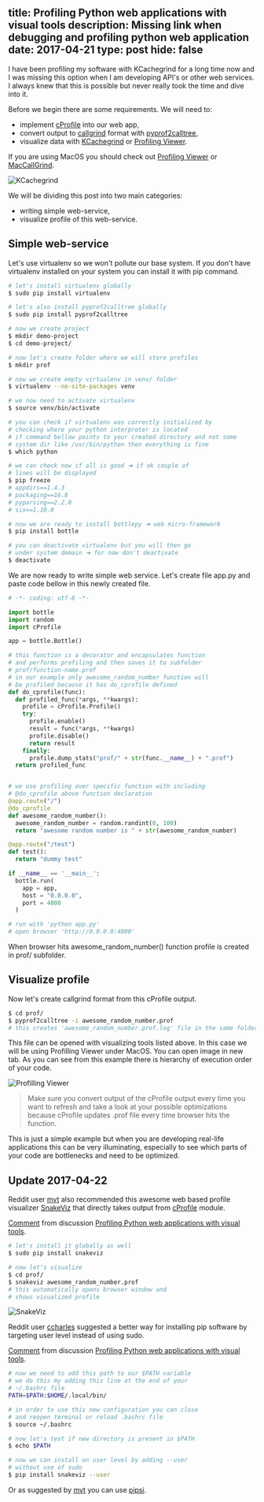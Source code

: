 title: Profiling Python web applications with visual tools
description: Missing link when debugging and profiling python web application
date: 2017-04-21
type: post
hide: false
----

I have been profiling my software with KCachegrind for a long time now and I was missing this option when I am developing API's or other web services. I always knew that this is possible but never really took the time and dive into it.

Before we begin there are some requirements. We will need to:

- implement [cProfile](https://docs.python.org/2/library/profile.html#module-cProfile) into our web app,
- convert output to [callgrind](http://valgrind.org/docs/manual/cl-manual.html) format with [pyprof2calltree](https://pypi.python.org/pypi/pyprof2calltree/),
- visualize data with [KCachegrind](http://kcachegrind.sourceforge.net/html/Home.html) or [Profiling Viewer](http://www.profilingviewer.com/).


If you are using MacOS you should check out [Profiling Viewer](http://www.profilingviewer.com/) or [MacCallGrind](http://www.maccallgrind.com/).

![KCachegrind](/files/python-profiling/kcachegrind.png)

We will be dividing this post into two main categories:

- writing simple web-service,
- visualize profile of this web-service.

## Simple web-service

Let's use virtualenv so we won't pollute our base system. If you don't have virtualenv installed on your system you can install it with pip command.

```bash
# let's install virtualenv globally
$ sudo pip install virtualenv

# let's also install pyprof2calltree globally
$ sudo pip install pyprof2calltree

# now we create project
$ mkdir demo-project
$ cd demo-project/

# now let's create folder where we will store profiles
$ mkdir prof

# now we create empty virtualenv in venv/ folder
$ virtualenv --no-site-packages venv

# we now need to activate virtualenv
$ source venv/bin/activate

# you can check if virtualenv was correctly initialized by
# checking where your python interpreter is located
# if command bellow points to your created directory and not some
# system dir like /usr/bin/python then everything is fine
$ which python

# we can check now if all is good ➜ if ok couple of
# lines will be displayed
$ pip freeze
# appdirs==1.4.3
# packaging==16.8
# pyparsing==2.2.0
# six==1.10.0

# now we are ready to install bottlepy ➜ web micro-framework
$ pip install bottle

# you can deactivate virtualenv but you will then go
# under system domain ➜ for now don't deactivate
$ deactivate
```

We are now ready to write simple web service. Let's create file app.py and paste code bellow in this newly created file.

```python
# -*- coding: utf-8 -*-

import bottle
import random
import cProfile

app = bottle.Bottle()

# this function is a decorator and encapsulates function
# and performs profiling and then saves it to subfolder
# prof/function-name.prof
# in our example only awesome_random_number function will
# be profiled because it has do_cprofile defined
def do_cprofile(func):
  def profiled_func(*args, **kwargs):
    profile = cProfile.Profile()
    try:
      profile.enable()
      result = func(*args, **kwargs)
      profile.disable()
      return result
    finally:
      profile.dump_stats("prof/" + str(func.__name__) + ".prof")
  return profiled_func


# we use profiling over specific function with including
# @do_cprofile above function declaration
@app.route("/")
@do_cprofile
def awesome_random_number():
  awesome_random_number = random.randint(0, 100)
  return "awesome random number is " + str(awesome_random_number)

@app.route("/test")
def test():
  return "dummy test"

if __name__ == '__main__':
  bottle.run(
    app = app,
    host = "0.0.0.0",
    port = 4000
  )

# run with 'python app.py'
# open browser 'http://0.0.0.0:4000'
```

When browser hits awesome\_random\_number() function profile is created in prof/ subfolder.

## Visualize profile

Now let's create callgrind format from this cProfile output.

```bash
$ cd prof/
$ pyprof2calltree -i awesome_random_number.prof
# this creates 'awesome_random_number.prof.log' file in the same folder
```

This file can be opened with visualizing tools listed above. In this case we will be using Profilling Viewer under MacOS. You can open image in new tab. As you can see from this example there is hierarchy of execution order  of your code.

![Profilling Viewer](/files/python-profiling/profiling-viewer.png)

> Make sure you  convert output of the cProfile output every time you want to refresh and take a look at your possible optimizations because cProfile updates .prof  file every time browser hits the function.

This is just a simple example but when you are developing real-life applications this can be very illuminating, especially to see which parts of your code are bottlenecks and need to be optimized.

## Update 2017-04-22

Reddit user [mvt](https://www.reddit.com/user/mvt) also recommended this awesome web based profile visualizer [SnakeViz](https://jiffyclub.github.io/snakeviz/) that directly takes output from [cProfile](https://docs.python.org/2/library/profile.html#module-cProfile) module.

<div class="reddit-embed" data-embed-media="www.redditmedia.com" data-embed-parent="false" data-embed-live="false" data-embed-uuid="583880c1-002e-41ed-a373-020a0ef2cff9" data-embed-created="2017-04-22T19:46:54.810Z"><a href="https://www.reddit.com/r/Python/comments/66v373/profiling_python_web_applications_with_visual/dgljhsb/">Comment</a> from discussion <a href="https://www.reddit.com/r/Python/comments/66v373/profiling_python_web_applications_with_visual/">Profiling Python web applications with visual tools</a>.</div><script async src="https://www.redditstatic.com/comment-embed.js"></script>

```bash
# let's install it globally as well
$ sudo pip install snakeviz

# now let's visualize
$ cd prof/
$ snakeviz awesome_random_number.prof
# this automatically opens browser window and
# shows visualized profile
```

![SnakeViz](/files/python-profiling/snakeviz.png)

Reddit user [ccharles](https://www.reddit.com/user/ccharles) suggested a better way for installing pip software by targeting user level instead of using sudo.

<div class="reddit-embed" data-embed-media="www.redditmedia.com" data-embed-parent="false" data-embed-live="false" data-embed-uuid="f4f0459e-684d-441e-bebe-eb49b2f0a31d" data-embed-created="2017-04-22T19:46:10.874Z"><a href="https://www.reddit.com/r/Python/comments/66v373/profiling_python_web_applications_with_visual/dglpzkx/">Comment</a> from discussion <a href="https://www.reddit.com/r/Python/comments/66v373/profiling_python_web_applications_with_visual/">Profiling Python web applications with visual tools</a>.</div><script async src="https://www.redditstatic.com/comment-embed.js"></script>

```bash
# now we need to add this path to our $PATH variable
# we do this my adding this line at the end of your
# ~/.bashrc file
PATH=$PATH:$HOME/.local/bin/

# in order to use this new configuration you can close
# and reopen terminal or reload .bashrc file
$ source ~/.bashrc

# now let's test if new directory is present in $PATH
$ echo $PATH

# now we can install on user level by adding --user
# without use of sudo
$ pip install snakeviz --user
```

Or as suggested by [mvt](https://www.reddit.com/user/mvt) you can use [pipsi](https://github.com/mitsuhiko/pipsi).
